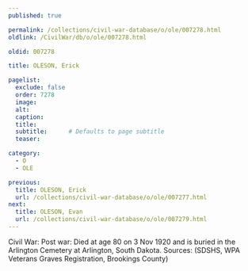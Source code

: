 ```yaml
---
published: true

permalink: /collections/civil-war-database/o/ole/007278.html
oldlink: /CivilWar/db/o/ole/007278.html

oldid: 007278

title: OLESON, Erick

pagelist:
  exclude: false
  order: 7278
  image: 
  alt:
  caption:
  title:
  subtitle:      # Defaults to page subtitle
  teaser:

category: 
  - O 
  - OLE

previous:
  title: OLESON, Erick
  url: /collections/civil-war-database/o/ole/007277.html  
next:
  title: OLESON, Evan
  url: /collections/civil-war-database/o/ole/007279.html   
---
```

Civil War: Post war: Died at age 80 on 3 Nov 1920 and is buried in the Arlington Cemetery at Arlington, South Dakota. Sources: (SDSHS, WPA Veterans Graves Registration, Brookings County)